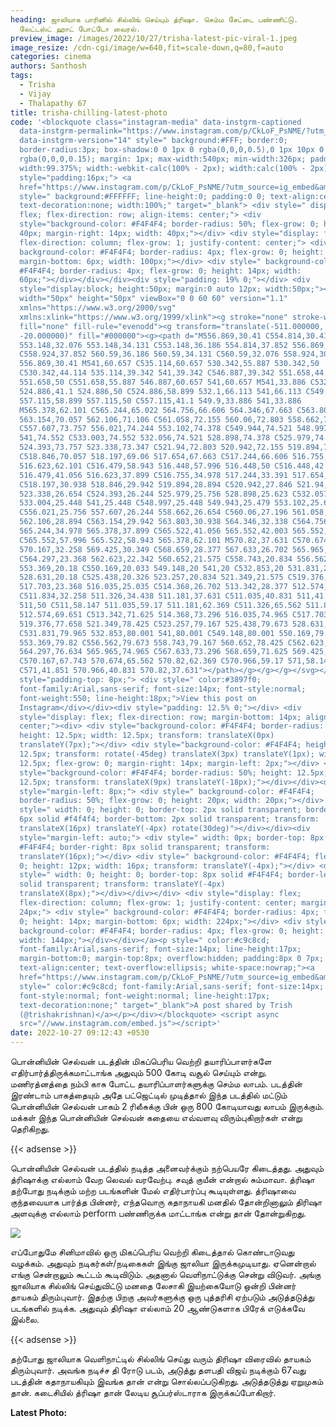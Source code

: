 ```yaml
---
heading: ஜாலியாக பாரினில் சில்லிங் செய்யும் த்ரிஷா. செம்ம சேட்டை பண்ணிட்டு.
  லேட்டஸ்ட் ஹாட் போட்டோ வைரல்.
preview_image: /images/2022/10/27/trisha-latest-pic-viral-1.jpeg
image_resize: /cdn-cgi/image/w=640,fit=scale-down,q=80,f=auto
categories: cinema
authors: Santhosh
tags:
  - Trisha
  - Vijay
  - Thalapathy 67
title: trisha-chilling-latest-photo
code: '<blockquote class="instagram-media" data-instgrm-captioned
  data-instgrm-permalink="https://www.instagram.com/p/CkLoF_PsNME/?utm_source=ig_embed&amp;utm_campaign=loading"
  data-instgrm-version="14" style=" background:#FFF; border:0;
  border-radius:3px; box-shadow:0 0 1px 0 rgba(0,0,0,0.5),0 1px 10px 0
  rgba(0,0,0,0.15); margin: 1px; max-width:540px; min-width:326px; padding:0;
  width:99.375%; width:-webkit-calc(100% - 2px); width:calc(100% - 2px);"><div
  style="padding:16px;"> <a
  href="https://www.instagram.com/p/CkLoF_PsNME/?utm_source=ig_embed&amp;utm_campaign=loading"
  style=" background:#FFFFFF; line-height:0; padding:0 0; text-align:center;
  text-decoration:none; width:100%;" target="_blank"> <div style=" display:
  flex; flex-direction: row; align-items: center;"> <div
  style="background-color: #F4F4F4; border-radius: 50%; flex-grow: 0; height:
  40px; margin-right: 14px; width: 40px;"></div> <div style="display: flex;
  flex-direction: column; flex-grow: 1; justify-content: center;"> <div style="
  background-color: #F4F4F4; border-radius: 4px; flex-grow: 0; height: 14px;
  margin-bottom: 6px; width: 100px;"></div> <div style=" background-color:
  #F4F4F4; border-radius: 4px; flex-grow: 0; height: 14px; width:
  60px;"></div></div></div><div style="padding: 19% 0;"></div> <div
  style="display:block; height:50px; margin:0 auto 12px; width:50px;"><svg
  width="50px" height="50px" viewBox="0 0 60 60" version="1.1"
  xmlns="https://www.w3.org/2000/svg"
  xmlns:xlink="https://www.w3.org/1999/xlink"><g stroke="none" stroke-width="1"
  fill="none" fill-rule="evenodd"><g transform="translate(-511.000000,
  -20.000000)" fill="#000000"><g><path d="M556.869,30.41 C554.814,30.41
  553.148,32.076 553.148,34.131 C553.148,36.186 554.814,37.852 556.869,37.852
  C558.924,37.852 560.59,36.186 560.59,34.131 C560.59,32.076 558.924,30.41
  556.869,30.41 M541,60.657 C535.114,60.657 530.342,55.887 530.342,50
  C530.342,44.114 535.114,39.342 541,39.342 C546.887,39.342 551.658,44.114
  551.658,50 C551.658,55.887 546.887,60.657 541,60.657 M541,33.886 C532.1,33.886
  524.886,41.1 524.886,50 C524.886,58.899 532.1,66.113 541,66.113 C549.9,66.113
  557.115,58.899 557.115,50 C557.115,41.1 549.9,33.886 541,33.886
  M565.378,62.101 C565.244,65.022 564.756,66.606 564.346,67.663 C563.803,69.06
  563.154,70.057 562.106,71.106 C561.058,72.155 560.06,72.803 558.662,73.347
  C557.607,73.757 556.021,74.244 553.102,74.378 C549.944,74.521 548.997,74.552
  541,74.552 C533.003,74.552 532.056,74.521 528.898,74.378 C525.979,74.244
  524.393,73.757 523.338,73.347 C521.94,72.803 520.942,72.155 519.894,71.106
  C518.846,70.057 518.197,69.06 517.654,67.663 C517.244,66.606 516.755,65.022
  516.623,62.101 C516.479,58.943 516.448,57.996 516.448,50 C516.448,42.003
  516.479,41.056 516.623,37.899 C516.755,34.978 517.244,33.391 517.654,32.338
  C518.197,30.938 518.846,29.942 519.894,28.894 C520.942,27.846 521.94,27.196
  523.338,26.654 C524.393,26.244 525.979,25.756 528.898,25.623 C532.057,25.479
  533.004,25.448 541,25.448 C548.997,25.448 549.943,25.479 553.102,25.623
  C556.021,25.756 557.607,26.244 558.662,26.654 C560.06,27.196 561.058,27.846
  562.106,28.894 C563.154,29.942 563.803,30.938 564.346,32.338 C564.756,33.391
  565.244,34.978 565.378,37.899 C565.522,41.056 565.552,42.003 565.552,50
  C565.552,57.996 565.522,58.943 565.378,62.101 M570.82,37.631 C570.674,34.438
  570.167,32.258 569.425,30.349 C568.659,28.377 567.633,26.702 565.965,25.035
  C564.297,23.368 562.623,22.342 560.652,21.575 C558.743,20.834 556.562,20.326
  553.369,20.18 C550.169,20.033 549.148,20 541,20 C532.853,20 531.831,20.033
  528.631,20.18 C525.438,20.326 523.257,20.834 521.349,21.575 C519.376,22.342
  517.703,23.368 516.035,25.035 C514.368,26.702 513.342,28.377 512.574,30.349
  C511.834,32.258 511.326,34.438 511.181,37.631 C511.035,40.831 511,41.851
  511,50 C511,58.147 511.035,59.17 511.181,62.369 C511.326,65.562 511.834,67.743
  512.574,69.651 C513.342,71.625 514.368,73.296 516.035,74.965 C517.703,76.634
  519.376,77.658 521.349,78.425 C523.257,79.167 525.438,79.673 528.631,79.82
  C531.831,79.965 532.853,80.001 541,80.001 C549.148,80.001 550.169,79.965
  553.369,79.82 C556.562,79.673 558.743,79.167 560.652,78.425 C562.623,77.658
  564.297,76.634 565.965,74.965 C567.633,73.296 568.659,71.625 569.425,69.651
  C570.167,67.743 570.674,65.562 570.82,62.369 C570.966,59.17 571,58.147 571,50
  C571,41.851 570.966,40.831 570.82,37.631"></path></g></g></g></svg></div><div
  style="padding-top: 8px;"> <div style=" color:#3897f0;
  font-family:Arial,sans-serif; font-size:14px; font-style:normal;
  font-weight:550; line-height:18px;">View this post on
  Instagram</div></div><div style="padding: 12.5% 0;"></div> <div
  style="display: flex; flex-direction: row; margin-bottom: 14px; align-items:
  center;"><div> <div style="background-color: #F4F4F4; border-radius: 50%;
  height: 12.5px; width: 12.5px; transform: translateX(0px)
  translateY(7px);"></div> <div style="background-color: #F4F4F4; height:
  12.5px; transform: rotate(-45deg) translateX(3px) translateY(1px); width:
  12.5px; flex-grow: 0; margin-right: 14px; margin-left: 2px;"></div> <div
  style="background-color: #F4F4F4; border-radius: 50%; height: 12.5px; width:
  12.5px; transform: translateX(9px) translateY(-18px);"></div></div><div
  style="margin-left: 8px;"> <div style=" background-color: #F4F4F4;
  border-radius: 50%; flex-grow: 0; height: 20px; width: 20px;"></div> <div
  style=" width: 0; height: 0; border-top: 2px solid transparent; border-left:
  6px solid #f4f4f4; border-bottom: 2px solid transparent; transform:
  translateX(16px) translateY(-4px) rotate(30deg)"></div></div><div
  style="margin-left: auto;"> <div style=" width: 0px; border-top: 8px solid
  #F4F4F4; border-right: 8px solid transparent; transform:
  translateY(16px);"></div> <div style=" background-color: #F4F4F4; flex-grow:
  0; height: 12px; width: 16px; transform: translateY(-4px);"></div> <div
  style=" width: 0; height: 0; border-top: 8px solid #F4F4F4; border-left: 8px
  solid transparent; transform: translateY(-4px)
  translateX(8px);"></div></div></div> <div style="display: flex;
  flex-direction: column; flex-grow: 1; justify-content: center; margin-bottom:
  24px;"> <div style=" background-color: #F4F4F4; border-radius: 4px; flex-grow:
  0; height: 14px; margin-bottom: 6px; width: 224px;"></div> <div style="
  background-color: #F4F4F4; border-radius: 4px; flex-grow: 0; height: 14px;
  width: 144px;"></div></div></a><p style=" color:#c9c8cd;
  font-family:Arial,sans-serif; font-size:14px; line-height:17px;
  margin-bottom:0; margin-top:8px; overflow:hidden; padding:8px 0 7px;
  text-align:center; text-overflow:ellipsis; white-space:nowrap;"><a
  href="https://www.instagram.com/p/CkLoF_PsNME/?utm_source=ig_embed&amp;utm_campaign=loading"
  style=" color:#c9c8cd; font-family:Arial,sans-serif; font-size:14px;
  font-style:normal; font-weight:normal; line-height:17px;
  text-decoration:none;" target="_blank">A post shared by Trish
  (@trishakrishnan)</a></p></div></blockquote> <script async
  src="//www.instagram.com/embed.js"></script>'
date: 2022-10-27 09:12:43 +0530
---
```



பொன்னியின் செல்வன் படத்தின் மிகப்பெரிய வெற்றி தயாரிப்பாளர்களே எதிர்பார்த்திருக்கமாட்டாங்க அதுவும் 500 கோடி வசூல் செய்யும் என்று. மணிரத்னத்தை நம்பி காசு போட்ட தயாரிப்பாளர்களுக்கு செம்ம லாபம். படத்தின் இரண்டாம் பாகத்தையும் அதே பட்ஜெட்டில் முடித்தால் இந்த படத்தில் மட்டும் பொன்னியின் செல்வன் பாகம் 2 ரிலீசுக்கு பின் ஒரு 800 கோடியாவது லாபம் இருக்கும். மக்கள் இந்த பொன்னியின் செல்வன் கதையை எவ்வளவு விரும்புகிறார்கள் என்று தெரிகிறது.

{{< adsense >}}

பொன்னியின் செல்வன் படத்தில் நடித்த அனைவர்க்கும் நற்பெயரே கிடைத்தது. அதுவும் த்ரிஷாக்கு எல்லாம் வேற லெவல் வரவேற்பு. சவுத் குயீன் என்றால் சும்மாவா. த்ரிஷா தற்போது நடிக்கும் மற்ற படங்களின் மேல் எதிர்பார்ப்பு கூடியுள்ளது. த்ரிஷாவை குந்தவையாக பார்த்த பின்னர், எந்தவொரு கதாநாயகி மனதில் தோன்றினாலும் திரிஷா அளவுக்கு எல்லாம் perform பண்ணிருக்க மாட்டாங்க என்று தான் தோன்றுகிறது.

![](/images/2022/10/27/trisha-latest-pic-viral.jpeg)

எப்போதுமே சினிமாவில் ஒரு மிகப்பெரிய வெற்றி கிடைத்தால் கொண்டாடுவது வழக்கம். அதுவும் நடிகர்கள்/நடிகைகள் இங்கு ஜாலியா இருக்கமுடியாது. ஏனென்றால் எங்கு சென்றாலும் கூட்டம் கூடிவிடும். அதனால் வெளிநாட்டுக்கு சென்று விடுவர். அங்கு ஜாலியாக சில்லிங் செய்துவிட்டு மனதை லேசாகி இயற்கையோடு ஒன்றி பின்னர் தாயகம் திரும்புவார். இதற்கு பிறகு அவர்களுக்கு ஒரு புத்தரிசி ஏற்படும் அடுத்தடுத்து படங்களில் நடிக்க. அதுவும் திரிஷா எல்லாம் 20 ஆண்டுகளாக பிரேக் எடுக்கவே இல்லை.

{{< adsense >}}

தற்போது ஜாலியாக வெளிநாட்டில் சில்லிங் செய்து வரும் திரிஷா விரைவில் தாயகம் திரும்புவார். அவங்க நடிச்ச தி ரோடு படம், அடுத்து தளபதி விஜய் நடிக்கும் 67வது படத்தின் கதாநாயகியும் இவங்க தான் என்று சொல்லப்படுகிறது. அடுத்தடுத்து ஏறுமுகம் தான். கடைசியில் த்ரிஷா தான் லேடிய சூப்பர்ஸ்டாராக இருக்கப்போகிறார்.

**L﻿atest Photo:**